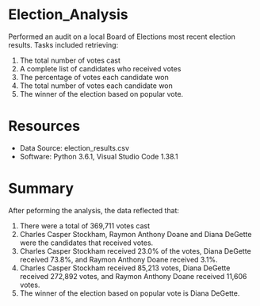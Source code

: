 # Election_Analysis
Performed an audit on a local Board of Elections most recent election results. Tasks included retrieving:
1. The total number of votes cast
2. A complete list of candidates who received votes
3. The percentage of votes each candidate won
4. The total number of votes each candidate won
5. The winner of the election based on popular vote.

# Resources
- Data Source: election_results.csv
- Software: Python 3.6.1, Visual Studio Code 1.38.1

# Summary
After peforming the analysis, the data reflected that:
1. There were a total of 369,711 votes cast
2. Charles Casper Stockham, Raymon Anthony Doane and Diana DeGette were the candidates that received votes.
3. Charles Casper Stockham received 23.0% of the votes, Diana DeGette received 73.8%, and Raymon Anthony Doane received 3.1%.
4. Charles Casper Stockham received 85,213 votes, Diana DeGette received 272,892 votes, and Raymon Anthony Doane received 11,606 votes.
5. The winner of the election based on popular vote is Diana DeGette.
